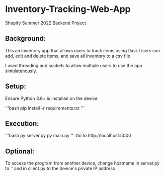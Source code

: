 # Inventory-Tracking-Web-App
Shopify Summer 2022 Backend Project


## Background: 

This an inventory app that allows users to track items using flask
Users can add, edit and delete items, and save all inventory to a csv file

I used threading and sockets to allow multiple users to use the app simulatenously. 

## Setup:

Ensure Python 3.6+ is installed on the device

'''bash
pip install -r requirements.txt
'''

## Execution: 
'''bash 
py server.py
py main.py
'''
Go to http://localhost:5000

## Optional: 

To access the program from another device, change hostname in server.py to '' and in client.py to the device's private IP address